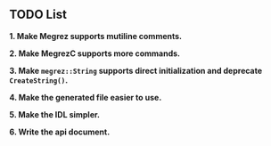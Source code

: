 ## TODO List

**1. Make Megrez supports mutiline comments.**

**2. Make MegrezC supports more commands.**

**3. Make `megrez::String` supports direct initialization and deprecate `CreateString()`.**

**4. Make the generated file easier to use.**

**5. Make the IDL simpler.**

**6. Write the api document.**